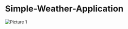 # Simple-Weather-Application
![Picture 1](https://user-images.githubusercontent.com/77502746/202908526-d00c41cd-7289-40f2-8f33-f88b25faf6b6.jpg)
